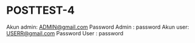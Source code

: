 # POSTTEST-4

Akun admin: ADMIN@gmail.com
Password Admin : password
Akun user: USERR@gmail.com
Password User : password
